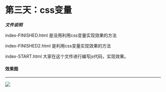 

# 第三天：css变量

***文件说明***



index-FINISHED.html 是没用利用css变量实现效果的方法

index-FINISHED2.html 是利用css变量实现效果的方法

index-START.html 大家在这个文件进行编写js代码，实现效果。


#### 效果图
---
![](https://dkblog.oss-cn-shenzhen.aliyuncs.com/img/js30_day3.jpg)
